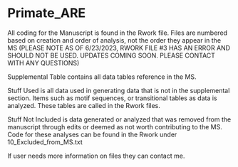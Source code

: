 # Primate_ARE
All coding for the Manuscript is found in the Rwork file. Files are numbered based on creation and order of analysis, not the order they appear in the MS
(PLEASE NOTE AS OF 6/23/2023, RWORK FILE #3 HAS AN ERROR AND SHOULD NOT BE USED. UPDATES COMING SOON. PLEASE CONTACT WITH ANY QUESTIONS)

Supplemental Table contains all data tables reference in the MS.

Stuff Used is all data used in generating data that is not in the supplemental section. Items such as motif sequences, or transitional tables as data is analyzed. These tables are called in the Rwork files.

Stuff Not Included is data generated or analyzed that was removed from the manuscript through edits or deemed as not worth contributing to the MS. Code for these analyses can be found in the Rwork under 10_Excluded_from_MS.txt

If user needs more information on files they can contact me.
